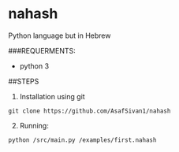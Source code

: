 # nahash
Python language but in Hebrew

###REQUERMENTS:
 * python 3

##STEPS
1. Installation
using git
```
git clone https://github.com/AsafSivan1/nahash
```

2. Running:
```
python /src/main.py /examples/first.nahash
```
